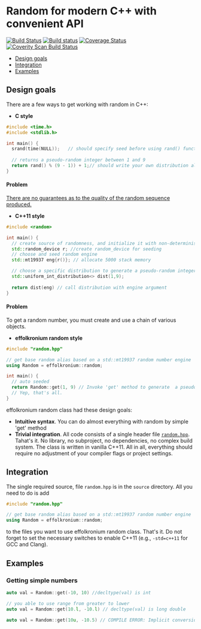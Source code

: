 # Random for modern C++ with convenient API
[![Build Status](https://travis-ci.org/effolkronium/EasyRandom.svg?branch=develop)](https://travis-ci.org/effolkronium/EasyRandom)
[![Build status](https://ci.appveyor.com/api/projects/status/xv0aq60p91j1jnjr/branch/develop?svg=true)](https://ci.appveyor.com/project/effolkronium/easyrandom/branch/develop)
[![Coverage Status](https://coveralls.io/repos/github/effolkronium/EasyRandom/badge.svg?branch=develop)](https://coveralls.io/github/effolkronium/EasyRandom?branch=develop)
<a href="https://scan.coverity.com/projects/effolkronium-easyrandom">
  <img alt="Coverity Scan Build Status"
       src="https://scan.coverity.com/projects/12707/badge.svg"/>
</a>
- [Design goals](#design-goals)
- [Integration](#integration)
- [Examples](#examples)
## Design goals
There are a few ways to get working with random in C++:
- **C style**
```cpp
#include <time.h>
#include <stdlib.h>

int main() {
  srand(time(NULL));   // should specify seed before using rand() function
  
  // returns a pseudo-random integer between 1 and 9
  return rand() % (9 - 1)) + 1;// should write your own distribution algorihtm
}
```
#### Problem
[There are no guarantees as to the quality of the random sequence produced.](http://en.cppreference.com/w/cpp/numeric/random/rand#Notes)
- **C++11 style**
```cpp
#include <random>

int main() {
  // create source of randomness, and initialize it with non-deterministic seed
  std::random_device r; //create random_device for seeding
  // choose and seed random engine
  std::mt19937 eng{r()}; // allocate 5000 stack memory

  // choose a specific distribution to generate a pseudo-random integer between 1 and 9
  std::uniform_int_distribution<> dist(1,9);
  
  return dist(eng) // call distribution with engine argument
}
```
#### Problem
To get a random number, you must create and use a chain of various objects.
- **effolkronium random style**

```cpp
#include "random.hpp"

// get base random alias based on a std::mt19937 random number engine
using Random = effolkronium::random;

int main() {
  // auto seeded
  return Random::get(1, 9) // Invoke 'get' method to generate  a pseudo-random integer between 1 and 9
  // Yep, that's all.
}
```
effolkronium random class had these design goals:
- **Intuitive syntax**. You can do almost everything with random by simple 'get' method
- **Trivial integration**. All code consists of a single header file [`random.hpp`](https://github.com/effolkronium/EasyRandom/blob/develop/source/random.hpp). Tahat's it. No library, no subproject, no dependencies, no complex build system. The class is written in vanilla C++11. All in all, everything should require no adjustment of your compiler flags or project settings.
## Integration
The single required source, file `random.hpp` is in the `source` directory.
All you need to do is add
```cpp
#include "random.hpp"

// get base random alias based on a std::mt19937 random number engine
using Random = effolkronium::random;
```
to the files you want to use effolkronium random class. That's it. Do not forget to set the necessary switches to enable C++11 (e.g., `-std=c++11` for GCC and Clang).
## Examples
### Getting simple numbers
```cpp
auto val = Random::get(-10, 10) //decltype(val) is int
```
```cpp
// you able to use range from greater to lower
auto val = Random::get(10.l, -10.l) // decltype(val) is long double
```
```cpp
auto val = Random::get(10u, -10.5) // COMPILE ERROR: Implicit conversions are not allowed here.
```
